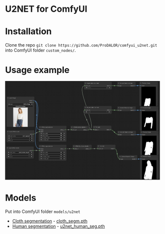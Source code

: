 # U2NET for ComfyUI

# Installation
Clone the repo `git clone https://github.com/ProDALOR/comfyui_u2net.git` into ComfyUI folder `custom_nodes/`.

# Usage example
![Example](example.png)

# Models
Put into ComfyUI folder `models/u2net`
- [Cloth segmentation](https://github.com/levindabhi/cloth-segmentation) - [cloth_segm.pth](https://drive.google.com/uc?id=11xTBALOeUkyuaK3l60CpkYHLTmv7k3dY)
- [Human segmentation](https://github.com/xuebinqin/U-2-Net) - [u2net_human_seg.pth](https://drive.google.com/uc?id=1-Yg0cxgrNhHP-016FPdp902BR-kSsA4P)